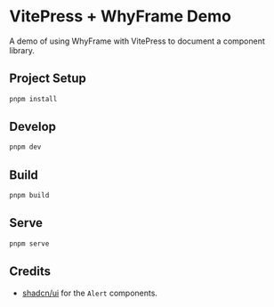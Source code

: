 # VitePress + WhyFrame Demo

A demo of using WhyFrame with VitePress to document a component library.

## Project Setup

```sh
pnpm install
```

## Develop

```sh
pnpm dev
```

## Build

```sh
pnpm build
```

## Serve

```sh
pnpm serve
```

## Credits

- [shadcn/ui](https://ui.shadcn.com/) for the `Alert` components.
